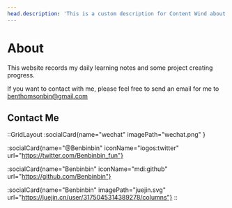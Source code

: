 ```yaml
---
head.description: 'This is a custom description for Content Wind about page.'
---
```


# About

This website records my daily learning notes and some project creating progress.

If you want to contact with me, please feel free to send an email for me to <a href="mailto:benthomsonbin@gmail.com" class="text-blue-400">benthomsonbin@gmail.com</a>

## Contact Me

::GridLayout
:socialCard{name="wechat" imagePath="wechat.png" }

:socialCard{name="@Benbinbin" iconName="logos:twitter" url="https://twitter.com/Benbinbin_fun"}

:socialCard{name="Benbinbin" iconName="mdi:github" url="https://github.com/Benbinbin"}

:socialCard{name="Benbinbin" imagePath="juejin.svg" url="https://juejin.cn/user/3175045314389278/columns"}
::
